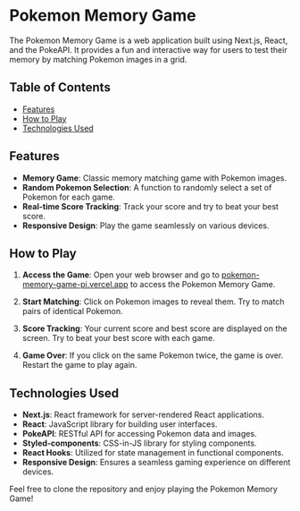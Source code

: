 # Pokemon Memory Game

The Pokemon Memory Game is a web application built using Next.js, React, and the PokeAPI. It provides a fun and interactive way for users to test their memory by matching Pokemon images in a grid.

## Table of Contents

- [Features](#features)
- [How to Play](#how-to-play)
- [Technologies Used](#technologies-used)

## Features

- **Memory Game**: Classic memory matching game with Pokemon images.
- **Random Pokemon Selection**: A function to randomly select a set of Pokemon for each game.
- **Real-time Score Tracking**: Track your score and try to beat your best score.
- **Responsive Design**: Play the game seamlessly on various devices.

## How to Play

1. **Access the Game**: Open your web browser and go to [pokemon-memory-game-pi.vercel.app](https://pokemon-memory-game-pi.vercel.app/) to access the Pokemon Memory Game.

2. **Start Matching**: Click on Pokemon images to reveal them. Try to match pairs of identical Pokemon.

3. **Score Tracking**: Your current score and best score are displayed on the screen. Try to beat your best score with each game.

4. **Game Over**: If you click on the same Pokemon twice, the game is over. Restart the game to play again.

## Technologies Used

- **Next.js**: React framework for server-rendered React applications.
- **React**: JavaScript library for building user interfaces.
- **PokeAPI**: RESTful API for accessing Pokemon data and images.
- **Styled-components**: CSS-in-JS library for styling components.
- **React Hooks**: Utilized for state management in functional components.
- **Responsive Design**: Ensures a seamless gaming experience on different devices.

Feel free to clone the repository and enjoy playing the Pokemon Memory Game!
